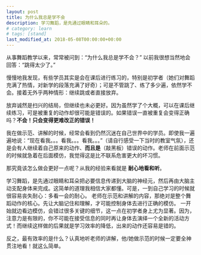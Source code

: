 ```yaml
---
layout: post
title: 为什么我总是学不会
description: 学习舞蹈，是先通过眼睛和耳朵的。
# category: learn
# tags: [stand]
last_modified_at: 2018-05-08T00:00:00+00:00
---
```


从事舞蹈教学以来，常常被问到：“为什么我总是学不会？” 以前我很想当然地会回答：“跳得太少了。”

慢慢地我发现，有些学员其实是会在课后进行练习的，特别是初学者（她们对舞蹈充满了热情，对新学的段落充满了好奇）；可是不管跳了、练了多少遍，依然学不会。接着无外乎两种情形：继续跳或者直接放弃。

放弃诚然是扫兴的结局，但继续也未必更好。因为虽然学了个大概，可以在课后继续练习，可是被重复的动作却很可能是错误的。如果错误一直被重复会变得正确吗？__不会！只会变得更难改正的错误！__

我在做示范、讲解的时候，经常会看到仍然沉迷在自己世界中的学员。即使我一遍遍地说：“现在看我。。。看我。。。看我。。。”（请自行感受一下当时的教室气氛），还是会有人继续着自己原来的动作、__而且是__（敲黑板）错误的动作。老师在前面示范的时候就急着在后面模仿，我觉得这是比不联系危害更大的坏习惯。

那究竟该怎么做会更好一点呢？从我的经验来看就是 __耐心地看和听__。

学习舞蹈，是先通过眼睛和耳朵把必要信息传递到大脑的神经元，然后再由大脑主动支配身体来完成。这简单的道理我相信大家都懂。可是，一到自己学习的时候就很容易丧失耐心：多看一会的耐心。 老师在示范和讲解的内容，那绝对是整个舞蹈动作的核心。先让大脑记住和理解，才可能控制身体去进行正确的模仿。 一开始就边看边模仿，会错过很多关键的细节，这一点在初学者身上尤为显著。因为，注意力是有限的，你不可能在接受信息的同时再让身体去演绎一个全新的活动方式！而继续这样做的后果就是学习效率的降低，出来的动作还容易是错的。

反之，最有效率的是什么？认真地听老师的讲解，他/她做示范的时候一定要全神贯注地看！就这么简单。
